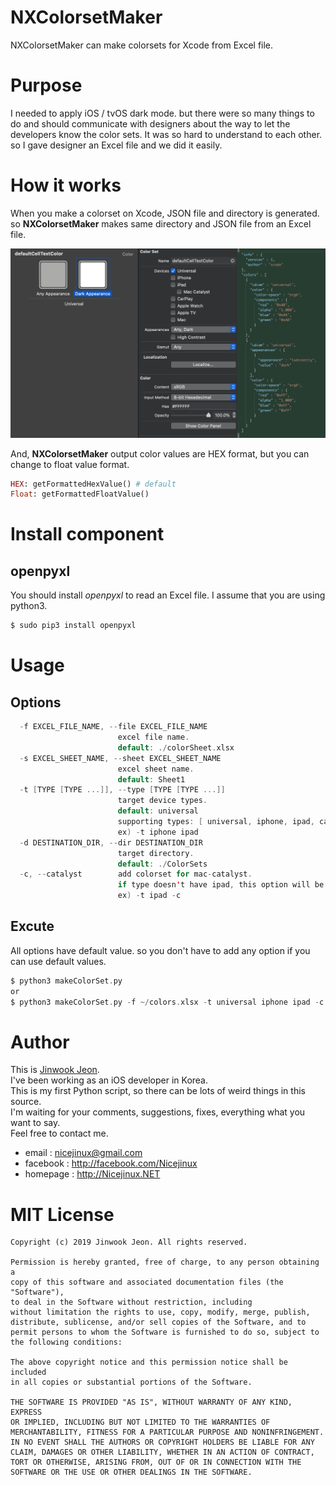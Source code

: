 # NXColorsetMaker
NXColorsetMaker can make colorsets for Xcode from Excel file.


# Purpose
I needed to apply iOS / tvOS dark mode. but there were so many things to do and should communicate with designers about the way to let the developers know the color sets. It was so hard to understand to each other. so I gave designer an Excel file and we did it easily.


# How it works
When you make a colorset on Xcode, JSON file and directory is generated. so __NXColorsetMaker__ makes same directory and JSON file from an Excel file.  

![Alt text](xcode_json_screen.png?raw=true)

And, __NXColorsetMaker__ output color values are HEX format, but you can change to float value format.

```ruby
HEX: getFormattedHexValue() # default
Float: getFormattedFloatValue()
```


# Install component
## openpyxl
 You should install *openpyxl* to read an Excel file. I assume that you are using python3.
```ruby
$ sudo pip3 install openpyxl
```

# Usage
## Options
```swift
  -f EXCEL_FILE_NAME, --file EXCEL_FILE_NAME
                        excel file name.
                        default: ./colorSheet.xlsx
  -s EXCEL_SHEET_NAME, --sheet EXCEL_SHEET_NAME
                        excel sheet name.
                        default: Sheet1
  -t [TYPE [TYPE ...]], --type [TYPE [TYPE ...]]
                        target device types.
                        default: universal
                        supporting types: [ universal, iphone, ipad, carplay, watch, tv, mac ]
                        ex) -t iphone ipad
  -d DESTINATION_DIR, --dir DESTINATION_DIR
                        target directory.
                        default: ./ColorSets
  -c, --catalyst        add colorset for mac-catalyst.
                        if type doesn't have ipad, this option will be ignored
                        ex) -t ipad -c
```

## Excute
All options have default value. so you don't have to add any option if you can use default values.
```swift
$ python3 makeColorSet.py
or
$ python3 makeColorSet.py -f ~/colors.xlsx -t universal iphone ipad -c -d ~/repository/myproject/image.xcassets/colorSets
```

# Author
This is [Jinwook Jeon](http://Nicejinux.NET).   
I've been working as an iOS developer in Korea.  
This is my first Python script, so there can be lots of weird things in this source.  
I'm waiting for your comments, suggestions, fixes, everything what you want to say.  
Feel free to contact me.

 - email : nicejinux@gmail.com
 - facebook : http://facebook.com/Nicejinux
 - homepage : http://Nicejinux.NET


# MIT License

	Copyright (c) 2019 Jinwook Jeon. All rights reserved.

	Permission is hereby granted, free of charge, to any person obtaining a
	copy of this software and associated documentation files (the "Software"),
	to deal in the Software without restriction, including
	without limitation the rights to use, copy, modify, merge, publish,
	distribute, sublicense, and/or sell copies of the Software, and to
	permit persons to whom the Software is furnished to do so, subject to
	the following conditions:

	The above copyright notice and this permission notice shall be included
	in all copies or substantial portions of the Software.

	THE SOFTWARE IS PROVIDED "AS IS", WITHOUT WARRANTY OF ANY KIND, EXPRESS
	OR IMPLIED, INCLUDING BUT NOT LIMITED TO THE WARRANTIES OF
	MERCHANTABILITY, FITNESS FOR A PARTICULAR PURPOSE AND NONINFRINGEMENT.
	IN NO EVENT SHALL THE AUTHORS OR COPYRIGHT HOLDERS BE LIABLE FOR ANY
	CLAIM, DAMAGES OR OTHER LIABILITY, WHETHER IN AN ACTION OF CONTRACT,
	TORT OR OTHERWISE, ARISING FROM, OUT OF OR IN CONNECTION WITH THE
	SOFTWARE OR THE USE OR OTHER DEALINGS IN THE SOFTWARE.
	

